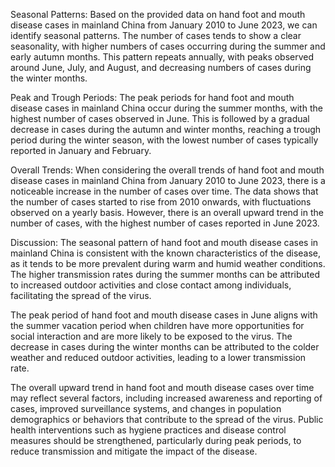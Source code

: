 Seasonal Patterns:
Based on the provided data on hand foot and mouth disease cases in mainland China from January 2010 to June 2023, we can identify seasonal patterns. The number of cases tends to show a clear seasonality, with higher numbers of cases occurring during the summer and early autumn months. This pattern repeats annually, with peaks observed around June, July, and August, and decreasing numbers of cases during the winter months.

Peak and Trough Periods:
The peak periods for hand foot and mouth disease cases in mainland China occur during the summer months, with the highest number of cases observed in June. This is followed by a gradual decrease in cases during the autumn and winter months, reaching a trough period during the winter season, with the lowest number of cases typically reported in January and February.

Overall Trends:
When considering the overall trends of hand foot and mouth disease cases in mainland China from January 2010 to June 2023, there is a noticeable increase in the number of cases over time. The data shows that the number of cases started to rise from 2010 onwards, with fluctuations observed on a yearly basis. However, there is an overall upward trend in the number of cases, with the highest number of cases reported in June 2023.

Discussion:
The seasonal pattern of hand foot and mouth disease cases in mainland China is consistent with the known characteristics of the disease, as it tends to be more prevalent during warm and humid weather conditions. The higher transmission rates during the summer months can be attributed to increased outdoor activities and close contact among individuals, facilitating the spread of the virus.

The peak period of hand foot and mouth disease cases in June aligns with the summer vacation period when children have more opportunities for social interaction and are more likely to be exposed to the virus. The decrease in cases during the winter months can be attributed to the colder weather and reduced outdoor activities, leading to a lower transmission rate.

The overall upward trend in hand foot and mouth disease cases over time may reflect several factors, including increased awareness and reporting of cases, improved surveillance systems, and changes in population demographics or behaviors that contribute to the spread of the virus. Public health interventions such as hygiene practices and disease control measures should be strengthened, particularly during peak periods, to reduce transmission and mitigate the impact of the disease.